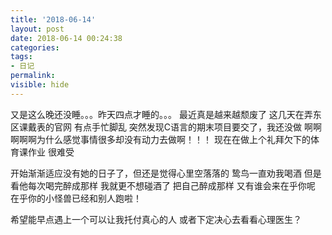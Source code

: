 ```yaml
---
title: '2018-06-14'
layout: post
date: 2018-06-14 00:24:38
categories:
tags:
- 日记
permalink:
visible: hide
---
```

又是这么晚还没睡。。。昨天四点才睡的。。。
最近真是越来越颓废了
这几天在弄东区课戴表的官网
有点手忙脚乱
突然发现C语言的期末项目要交了，我还没做
啊啊啊啊啊为什么感觉事情很多却没有动力去做啊！！！
现在在做上个礼拜欠下的体育课作业 很难受

开始渐渐适应没有她的日子了，但还是觉得心里空落落的
鸷鸟一直劝我喝酒 但是看他每次喝完醉成那样 我就更不想碰酒了
把自己醉成那样 又有谁会来在乎你呢
在乎你的小怪兽已经和别人跑啦！

希望能早点遇上一个可以让我托付真心的人
或者下定决心去看看心理医生？